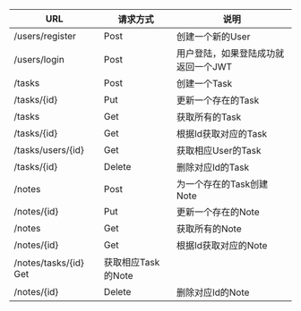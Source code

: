 
|URL|请求方式|说明|
|---|-------|----|
|/users/register|   Post| 创建一个新的User|
|/users/login |Post|用户登陆，如果登陆成功就返回一个JWT
|/tasks|Post|创建一个Task|
|/tasks/{id}|         Put| 更新一个存在的Task|
|/tasks |   Get| 获取所有的Task|
|/tasks/{id} |   Get| 根据Id获取对应的Task|
|/tasks/users/{id}   |Get|获取相应User的Task|
|/tasks/{id}     |    Delete|删除对应Id的Task|
|/notes|Post|为一个存在的Task创建Note|
|/notes/{id}|         Put| 更新一个存在的Note|
|/notes |   Get| 获取所有的Note|
|/notes/{id} |   Get| 根据Id获取对应的Note|
|/notes/tasks/{id}   Get|获取相应Task的Note|
|/notes/{id}     |    Delete|删除对应Id的Note|